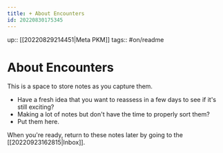 ```yaml
---
title: + About Encounters
id: 20220830175345
---
```

up:: [[20220829214451|Meta PKM]]
tags:: #on/readme 

# About Encounters
This is a space to store notes as you capture them.

- Have a fresh idea that you want to reassess in a few days to see if it's still exciting? 
- Making a lot of notes but don't have the time to properly sort them? 
- Put them here.

When you're ready, return to these notes later by going to the [[20220923162815|Inbox]]. 